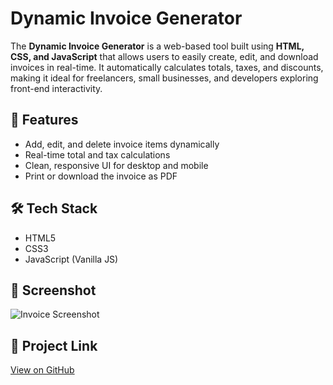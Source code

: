 # Dynamic Invoice Generator

The **Dynamic Invoice Generator** is a web-based tool built using **HTML, CSS, and JavaScript** that allows users to easily create, edit, and download invoices in real-time. It automatically calculates totals, taxes, and discounts, making it ideal for freelancers, small businesses, and developers exploring front-end interactivity.

## 🚀 Features
- Add, edit, and delete invoice items dynamically
- Real-time total and tax calculations
- Clean, responsive UI for desktop and mobile
- Print or download the invoice as PDF

## 🛠️ Tech Stack
- HTML5
- CSS3
- JavaScript (Vanilla JS)

## 📸 Screenshot
![Invoice Screenshot](images/invoice.png)

## 📂 Project Link
[View on GitHub](https://github.com/ankitab78/Dynamic-Invoice-generator)
